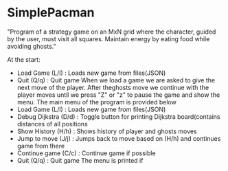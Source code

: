 # SimplePacman
"Program of a strategy game on an MxN grid where the character, guided by the user, must visit all squares. Maintain energy by eating food while avoiding ghosts."

At the start:
- Load Game      (L/l) : Loads new game from files(JSON)
- Quit           (Q/q) : Quit game
When we load a game we are asked to give the next move of the player. After theghosts move we continue with the player moves until we press "Z" or "z" to pause the game and show the menu.
The main menu of the program is provided below
- Load Game      (L/l) : Loads new game from files(JSON)
- Debug Dijkstra (D/d) : Toggle button for printing Dijkstra board(contains distances of all positions
- Show History   (H/h) : Shows history of player and ghosts moves
- Jump to move   (J/j) : Jumps back to move based on (H/h) and continues game from there
- Continue game  (C/c) : Continue game if possible
- Quit           (Q/q) : Quit game
The menu is printed if 
